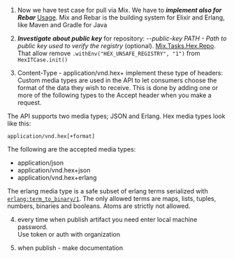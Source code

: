 1. Now we have test case for pull via Mix. We have to **_implement also for Rebar_** [Usage](https://hex.pm/docs/rebar3_usage). Mix and Rebar is the building system for Elixir and Erlang, like Maven and Gradle for Java

2. _**Investigate about public key**_ for repository: _--public-key PATH - Path to public key used to verify the registry_ (optional). [Mix.Tasks.Hex.Repo](https://hexdocs.pm/hex/Mix.Tasks.Hex.Repo.html). That allow remove `.withEnv("HEX_UNSAFE_REGISTRY", "1")` from `HexITCase.init()`

3. Content-Type - application/vnd.hex+<needed format> implement these type of headers:
   Custom media types are used in the API to let consumers choose the format of the data they wish to receive. This is done by adding one or more of the following types to the Accept header when you make a request.

The API supports two media types; JSON and Erlang. Hex media types look like this:

    application/vnd.hex[+format]

The following are the accepted media types:

* application/json
* application/vnd.hex+json
* application/vnd.hex+erlang

The erlang media type is a safe subset of erlang terms serialized with [`erlang:term_to_binary/1`](http://www.erlang.org/doc/man/erlang.html#term_to_binary-1). The only allowed terms are maps, lists, tuples, numbers, binaries and booleans. Atoms are strictly not allowed.

4. every time when publish artifact you need enter local machine password.  
Use token or auth with organization

5. when publish - make documentation